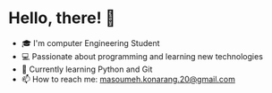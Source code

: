 <!DOCTYPE html>
<html lang="en">
<head>
    <meta charset="UTF-8">
    <meta name="viewport" content="width=device-width, initial-scale=1.0">
    
</head>
<body>
    <h1>Hello, there! 👋</h1>
    <ul>
         <li>🎓 I'm computer Engineering Student</li>
         <li>💻 Passionate about programming and learning new technologies</li>
         <li>🌱 Currently learning Python and Git</li>
         <li>📫 How to reach me: <a href="mailto:masoumeh.konarang.20@gmail.com">masoumeh.konarang.20@gmail.com</a></li>
    </ul>
</body>
</html>


